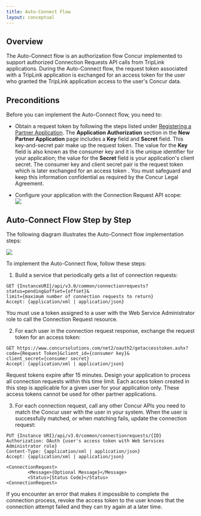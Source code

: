 ```yaml
---
title: Auto-Connect Flow
layout: conceptual
---
```





##  Overview

The Auto-Connect flow is an authorization flow Concur implemented to support authorized Connection Requests API calls from TripLink applications. During the Auto-Connect flow, the request token associated with a TripLink application is exchanged for an access token for the user who granted the TripLink application access to the user's Concur data.

##  Preconditions

Before you can implement the Auto-Connect flow, you need to:

* Obtain a request token by following the steps listed under [Registering a Partner Application][1]. 
The **Application Authorization** section in the **New Partner Application** page includes a **Key** field and **Secret** field. This key-and-secret pair make up the request token. The value for the **Key** field is also known as the consumer key and it is the unique identifier for your application; the value for the **Secret** field is your application's client secret. The consumer key and client secret pair is the request token which is later exchanged for an access token . You must safeguard and keep this information confidential as required by the Concur Legal Agreement.  

* Configure your application with the Connection Request API scope:  
![][2]

##  Auto-Connect Flow Step by Step

The following diagram illustrates the Auto-Connect flow implementation steps:

![][3]

To implement the Auto-Connect flow, follow these steps:

1. Build a service that periodically gets a list of connection requests:  
```
GET {InstanceURI}/api/v3.0/common/connectionrequests?
status=pending&offset={offset}&
limit={maximum number of connection requests to return}
Accept: {application/xml | application/json}
```

  You must use a token assigned to a user with the Web Service Administrator role to call the Connection Request resource.
  
2. For each user in the connection request response, exchange the request token for an access token:

```
GET https://www.concursolutions.com/net2/oauth2/getaccesstoken.ashx?
code={Request Token}&client_id={consumer key}&
client_secret={consumer secret}
Accept: {application/xml | application/json}
```

Request tokens expire after 15 minutes. Design your application to process all connection requests within this time limit. Each access token created in this step is applicable for a given user for your application only. These access tokens cannot be used for other partner applications.

3. For each connection request, call any other Concur APIs you need to match the Concur user with the user in your system. When the user is successfully matched, or when matching fails, update the connection request:

```
PUT {Instance URI}/api/v3.0/common/connectionrequests/{ID}
Authorization: OAuth {user's access token with Web Services Administrator role}
Content-Type: {application/xml | application/json}
Accept: {application/xml | application/json}
```

```
<ConnectionRequest>
        <Message>{Optional Message}</Message>
        <Status>{Status Code}</Status>
<ConnectionRequest>
```

If you encounter an error that makes it impossible to complete the connection process, revoke the access token to the user knows that the connection attempt failed and they can try again at a later time.





[1]: https://developer.concur.com/overview/partner-applications
[2]: https://developer.concur.com/sites/default/files/APIScope_register_partner_app_ConnectionsRequest_APIScope_cropped.png
[3]: https://developer.concur.com/sites/default/files/Connection_Request.png


